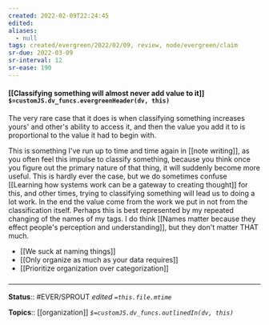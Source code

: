 ```yaml
---
created: 2022-02-09T22:24:45 
edited: 
aliases:
  - null
tags: created/evergreen/2022/02/09, review, node/evergreen/claim
sr-due: 2022-03-09
sr-interval: 12
sr-ease: 190
---
```


#### [[Classifying something will almost never add value to it]] `$=customJS.dv_funcs.evergreenHeader(dv, this)`

The very rare case that it does is when classifying something increases yours' and other's ability to access it, and then the value you add it to is proportional to the value it had to begin with.

This is something I've run up to time and time again in [[note writing]], as you often feel this impulse to classify something, because you think once you figure out the primary nature of that thing, it will suddenly become more useful. This is hardly ever the case, but we do sometimes confuse [[Learning how systems work can be a gateway to creating thought]] for this, and other times, trying to classifying something will lead us to doing a lot work. In the end the value come from the work we put in not from the classification itself. Perhaps this is best represented by my repeated changing of the names of my tags. I do think [[Names matter because they effect people's perception and understanding]], but they don't matter THAT much.

- [[We suck at naming things]]
- [[Only organize as much as your data requires]]
- [[Prioritize organization over categorization]]

### <hr class="footnote"/>

**Status**:: #EVER/SPROUT
*edited `=this.file.mtime`*

**Topics**:: [[organization]]
*`$=customJS.dv_funcs.outlinedIn(dv, this)`*
